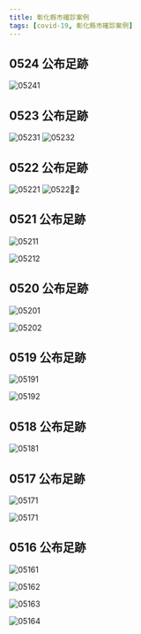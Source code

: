 ```yaml
---
title: 彰化縣市確診案例
tags: [covid-19, 彰化縣市確診案例]
---
```

## 0524 公布足跡
![05241](https://www2.chcg.gov.tw/UserFiles/%E6%B4%BB%E5%8B%95%E5%8F%B20524-%E4%B8%8A%E5%8D%88%E4%BF%AE1.jpg)
## 0523 公布足跡
![05231](https://www2.chcg.gov.tw/UserFiles/0523%20%20%E4%B8%8B%E5%8D%88.jpg)
![05232](https://www2.chcg.gov.tw/UserFiles/0523-1.jpg)
## 0522 公布足跡
![05221](https://www2.chcg.gov.tw/UserFiles/%E6%8A%95%E5%BD%B1%E7%89%871%20(1)(1).jpg)
![05222](https://www2.chcg.gov.tw/UserFiles/%E6%8A%95%E5%BD%B1%E7%89%871(7).jpg)
## 0521 公布足跡

![05211](https://www2.chcg.gov.tw/UserFiles/%E6%8A%95%E5%BD%B1%E7%89%871(6).jpg)

![05212](https://www2.chcg.gov.tw/UserFiles/0521-%E4%B8%8A%E5%8D%88.JPG)

## 0520 公布足跡

![05201](https://www2.chcg.gov.tw/UserFiles/0520.jpeg)

![05202](https://www2.chcg.gov.tw/UserFiles/0520.JPG)

## 0519 公布足跡

![05191](https://www2.chcg.gov.tw/UserFiles/%E6%8A%95%E5%BD%B1%E7%89%871(5).jpg)

![05192](https://www2.chcg.gov.tw/UserFiles/%E6%8A%95%E5%BD%B1%E7%89%872(2).jpg)

## 0518 公布足跡

![05181](https://www2.chcg.gov.tw/UserFiles/1621327303604.jpg)

## 0517 公布足跡

![05171](https://www2.chcg.gov.tw/UserFiles/0518%E8%B6%B3%E8%B7%A1-1(2)(1).jpg)

![05171](https://www2.chcg.gov.tw/UserFiles/0518%E8%B6%B3%E8%B7%A1-2(2)(1).jpg)

## 0516 公布足跡
![05161](https://www2.chcg.gov.tw/UserFiles/%E6%8A%95%E5%BD%B1%E7%89%871(4).jpg)

![05162](https://www2.chcg.gov.tw/UserFiles/%E6%8A%95%E5%BD%B1%E7%89%872.JPG)

![05163](https://www2.chcg.gov.tw/UserFiles/%E6%8A%95%E5%BD%B1%E7%89%873.JPG)

![05164](https://www2.chcg.gov.tw/UserFiles/%E6%8A%95%E5%BD%B1%E7%89%874-%E6%9B%B4%E6%AD%A3%20(1).JPG)
